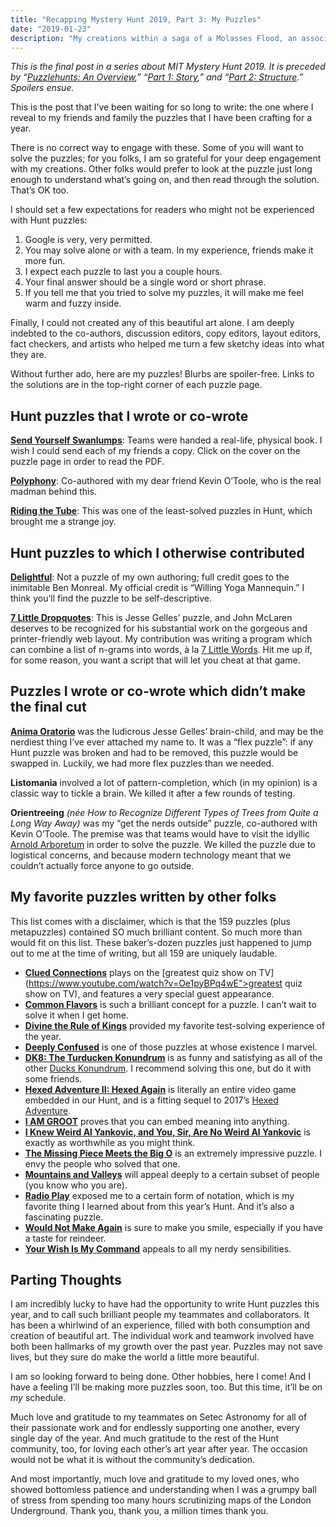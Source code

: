 ```yaml
---
title: "Recapping Mystery Hunt 2019, Part 3: My Puzzles"
date: "2019-01-23"
description: "My creations within a saga of a Molasses Flood, an associated holiday, and 159 puzzles."
---
```


_This is the final post in a series about MIT Mystery Hunt 2019. It is preceded by “[Puzzlehunts: An Overview](../..//puzzlehunts),” “[Part 1: Story](../story),” and “[Part 2: Structure](../structure).” Spoilers ensue._

This is the post that I’ve been waiting for so long to write: the one where I reveal to my friends and family the puzzles that I have been crafting for a year.

There is no correct way to engage with these. Some of you will want to solve the puzzles; for you folks, I am so grateful for your deep engagement with my creations. Other folks would prefer to look at the puzzle just long enough to understand what’s going on, and then read through the solution. That’s OK too.

I should set a few expectations for readers who might not be experienced with Hunt puzzles:

1. Google is very, very permitted.
1. You may solve alone or with a team. In my experience, friends make it more fun.
1. I expect each puzzle to last you a couple hours.
1. Your final answer should be a single word or short phrase.
1. If you tell me that you tried to solve my puzzles, it will make me feel warm and fuzzy inside.

Finally, I could not created any of this beautiful art alone. I am deeply indebted to the co-authors, discussion editors, copy editors, layout editors, fact checkers, and artists who helped me turn a few sketchy ideas into what they are.

Without further ado, here are my puzzles! Blurbs are spoiler-free. Links to the solutions are in the top-right corner of each puzzle page.

## Hunt puzzles that I wrote or co-wrote

[**Send Yourself Swanlumps**](http://web.mit.edu/puzzle/www/2019/puzzle/send_yourself_swanlumps.html): Teams were handed a real-life, physical book. I wish I could send each of my friends a copy. Click on the cover on the puzzle page in order to read the PDF.

[**Polyphony**](http://web.mit.edu/puzzle/www/2019/puzzle/polyphony.html): Co-authored with my dear friend Kevin O’Toole, who is the real madman behind this.

[**Riding the Tube**](http://web.mit.edu/puzzle/www/2019/puzzle/riding_the_tube.html): This was one of the least-solved puzzles in Hunt, which brought me a strange joy.

## Hunt puzzles to which I otherwise contributed

[**Delightful**](http://web.mit.edu/puzzle/www/2019/puzzle/delightful.html): Not a puzzle of my own authoring; full credit goes to the inimitable Ben Monreal. My official credit is “Willing Yoga Mannequin.” I think you’ll find the puzzle to be self-descriptive.

[**7 Little Dropquotes**](http://web.mit.edu/puzzle/www/2019/puzzle/7_little_dropquotes.html): This is Jesse Gelles’ puzzle, and John McLaren deserves to be recognized for his substantial work on the gorgeous and printer-friendly web layout. My contribution was writing a program which can combine a list of n-grams into words, à la [7 Little Words](http://www.7littlewords.com). Hit me up if, for some reason, you want a script that will let you cheat at that game.

## Puzzles I wrote or co-wrote which didn’t make the final cut

[**Anima Oratorio**](http://web.mit.edu/puzzle/www/2019/solution/anima_oratorio.html) was the ludicrous Jesse Gelles’ brain-child, and may be the nerdiest thing I’ve ever attached my name to. It was a “flex puzzle”: if any Hunt puzzle was broken and had to be removed, this puzzle would be swapped in. Luckily, we had more flex puzzles than we needed.

**Listomania** involved a lot of pattern-completion, which (in my opinion) is a classic way to tickle a brain. We killed it after a few rounds of testing.

**Orientreeing** _(née How to Recognize Different Types of Trees from Quite a Long Way Away)_ was my “get the nerds outside” puzzle, co-authored with Kevin O’Toole. The premise was that teams would have to visit the idyllic [Arnold Arboretum](https://www.arboretum.harvard.edu/) in order to solve the puzzle. We killed the puzzle due to logistical concerns, and because modern technology meant that we couldn’t actually force anyone to go outside.

## My favorite puzzles written by other folks

This list comes with a disclaimer, which is that the 159 puzzles (plus metapuzzles) contained SO much brilliant content. So much more than would fit on this list. These baker’s-dozen puzzles just happened to jump out to me at the time of writing, but all 159 are uniquely laudable.

* [**Clued Connections**](http://web.mit.edu/puzzle/www/2019/puzzle/clued_connections.html) plays on the [greatest quiz show on TV](https://www.youtube.com/watch?v=Oe1pyBPq4wE">greatest quiz show on TV), and features a very special guest appearance.
* [**Common Flavors**](http://web.mit.edu/puzzle/www/2019/puzzle/common_flavors.html) is such a brilliant concept for a puzzle. I can’t wait to solve it when I get home.
* [**Divine the Rule of Kings**](http://web.mit.edu/puzzle/www/2019/puzzle/divine_the_rule_of_kings.html) provided my favorite test-solving experience of the year.
* [**Deeply Confused**](http://web.mit.edu/puzzle/www/2019/puzzle/deeply_confused.html) is one of those puzzles at whose existence I marvel.
* [**DK8: The Turducken Konundrum**](http://web.mit.edu/puzzle/www/2019/puzzle/dk8_the_turducken_konundrum_turkey.html) is as funny and satisfying as all of the other [Ducks Konundrum](https://devjoe.appspot.com/huntindex/keyword/duckkonundrum). I recommend solving this one, but do it with some friends.
* [**Hexed Adventure II: Hexed Again**](http://web.mit.edu/puzzle/www/2019/puzzle/hexed_adventure_ii_hexed_again.html) is literally an entire video game embedded in our Hunt, and is a fitting sequel to 2017’s [Hexed Adventure](http://web.mit.edu/puzzle/www/2017/puzzle/hexed_adventure.html).
* [**I AM GROOT**](http://web.mit.edu/puzzle/www/2019/puzzle/i_am_groot.html) proves that you can embed meaning into anything.
* [**I Knew Weird Al Yankovic, and You, Sir, Are No Weird Al Yankovic**](http://web.mit.edu/puzzle/www/2019/puzzle/i_knew_weird_al_yankovic_and_you_sir_are_no_weird_al_yankovic.html) is exactly as worthwhile as you might think.
* [**The Missing Piece Meets the Big O**](http://web.mit.edu/puzzle/www/2019/puzzle/the_missing_piece_meets_the_big_o.html) is an extremely impressive puzzle. I envy the people who solved that one.
* [**Mountains and Valleys**](http://web.mit.edu/puzzle/www/2019/puzzle/mountains_and_valleys.html) will appeal deeply to a certain subset of people (you know who you are).
* [**Radio Play**](http://web.mit.edu/puzzle/www/2019/puzzle/radio_play.html) exposed me to a certain form of notation, which is my favorite thing I learned about from this year’s Hunt. And it’s also a fascinating puzzle.
* [**Would Not Make Again**](http://web.mit.edu/puzzle/www/2019/puzzle/would_not_make_again.html) is sure to make you smile, especially if you have a taste for reindeer.
* [**Your Wish Is My Command**](http://web.mit.edu/puzzle/www/2019/puzzle/your_wish_is_my_command.html) appeals to all my nerdy sensibilities.

## Parting Thoughts

I am incredibly lucky to have had the opportunity to write Hunt puzzles this year, and to call such brilliant people my teammates and collaborators. It has been a whirlwind of an experience, filled with both consumption and creation of beautiful art. The individual work and teamwork involved have both been hallmarks of my growth over the past year. Puzzles may not save lives, but they sure do make the world a little more beautiful.

I am so looking forward to being done. Other hobbies, here I come! And I have a feeling I’ll be making more puzzles soon, too. But this time, it’ll be on _my_ schedule.

Much love and gratitude to my teammates on Setec Astronomy for all of their passionate work and for endlessly supporting one another, every single day of the year. And much gratitude to the rest of the Hunt community, too, for loving each other’s art year after year. The occasion would not be what it is without the community’s dedication.

And most importantly, much love and gratitude to my loved ones, who showed bottomless patience and understanding when I was a grumpy ball of stress from spending too many hours scrutinizing maps of the London Underground. Thank you, thank you, a million times thank you.
